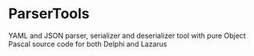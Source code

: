 # ParserTools
YAML and JSON parser, serializer and deserializer tool with pure Object Pascal source code for both Delphi and Lazarus
